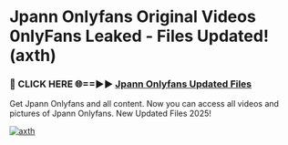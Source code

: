 # Jpann Onlyfans Original Videos 0nlyFans Leaked - Files Updated! (axth)

<h3>🔴 CLICK HERE 🌐==►► <a href="https://tinyurl.com/2m67pmp6" rel="nofollow">Jpann Onlyfans Updated Files</a></h3>

Get Jpann Onlyfans and all content. Now you can access all videos and pictures of Jpann Onlyfans. New Updated Files 2025!

[![axth](https://i.imgur.com/H4QAA4z.gif)](https://tinyurl.com/2m67pmp6)